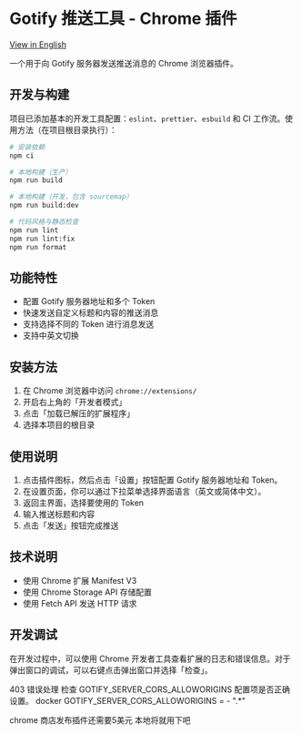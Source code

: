 # Gotify 推送工具 - Chrome 插件

[View in English](README.md)

一个用于向 Gotify 服务器发送推送消息的 Chrome 浏览器插件。

## 开发与构建

项目已添加基本的开发工具配置：`eslint`、`prettier`、`esbuild` 和 CI 工作流。使用方法（在项目根目录执行）：

```bash
# 安装依赖
npm ci

# 本地构建（生产）
npm run build

# 本地构建（开发，包含 sourcemap）
npm run build:dev

# 代码风格与静态检查
npm run lint
npm run lint:fix
npm run format
```

## 功能特性

- 配置 Gotify 服务器地址和多个 Token
- 快速发送自定义标题和内容的推送消息
- 支持选择不同的 Token 进行消息发送
- 支持中英文切换

## 安装方法

1. 在 Chrome 浏览器中访问 `chrome://extensions/`
2. 开启右上角的「开发者模式」
3. 点击「加载已解压的扩展程序」
4. 选择本项目的根目录

## 使用说明

1. 点击插件图标，然后点击「设置」按钮配置 Gotify 服务器地址和 Token。
2. 在设置页面，你可以通过下拉菜单选择界面语言（英文或简体中文）。
3. 返回主界面，选择要使用的 Token
4. 输入推送标题和内容
5. 点击「发送」按钮完成推送

## 技术说明

- 使用 Chrome 扩展 Manifest V3
- 使用 Chrome Storage API 存储配置
- 使用 Fetch API 发送 HTTP 请求

## 开发调试

在开发过程中，可以使用 Chrome 开发者工具查看扩展的日志和错误信息。对于弹出窗口的调试，可以右键点击弹出窗口并选择「检查」。

403 错误处理
检查 GOTIFY_SERVER_CORS_ALLOWORIGINS 配置项是否正确设置。
docker GOTIFY_SERVER_CORS_ALLOWORIGINS = - ".\*"

chrome 商店发布插件还需要5美元 本地将就用下吧